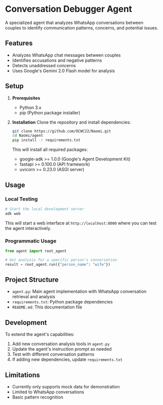 # Conversation Debugger Agent

A specialized agent that analyzes WhatsApp conversations between couples to identify communication patterns, concerns, and potential issues.

## Features

- Analyzes WhatsApp chat messages between couples
- Identifies accusations and negative patterns
- Detects unaddressed concerns
- Uses Google's Gemini 2.0 Flash model for analysis

## Setup

1. **Prerequisites**
   - Python 3.x
   - pip (Python package installer)

2. **Installation**
   Clone the repository and install dependencies:
   ```bash
   git clone https://github.com/OCWC22/Naomi.git
   cd Naomi/agent
   pip install -r requirements.txt
   ```

   This will install all required packages:
   - google-adk >= 1.0.0 (Google's Agent Development Kit)
   - fastapi >= 0.100.0 (API framework)
   - uvicorn >= 0.23.0 (ASGI server)

## Usage

### Local Testing
```bash
# Start the local development server
adk web
```
This will start a web interface at `http://localhost:8000` where you can test the agent interactively.

### Programmatic Usage
```python
from agent import root_agent

# Get analysis for a specific person's conversation
result = root_agent.run({"person_name": "wife"})
```

## Project Structure

- `agent.py`: Main agent implementation with WhatsApp conversation retrieval and analysis
- `requirements.txt`: Python package dependencies
- `README.md`: This documentation file

## Development

To extend the agent's capabilities:

1. Add new conversation analysis tools in `agent.py`
2. Update the agent's instruction prompt as needed
3. Test with different conversation patterns
4. If adding new dependencies, update `requirements.txt`

## Limitations

- Currently only supports mock data for demonstration
- Limited to WhatsApp conversations
- Basic pattern recognition